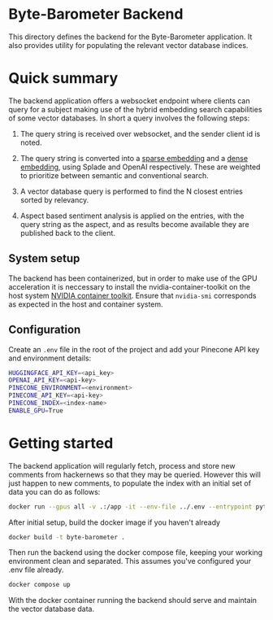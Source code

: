 # Byte-Barometer Backend

This directory defines the backend for the Byte-Barometer application. It also provides utility for populating the relevant vector database indices.

# Quick summary

The backend application offers a websocket endpoint where clients can query for a subject making use of the hybrid embedding search capabilities of some vector databases. In short a query involves the following steps:

1. The query string is received over websocket, and the sender client id is noted.
2. The query string is converted into a [sparse embedding](https://www.pinecone.io/learn/splade/) and a [dense embedding](https://platform.openai.com/docs/guides/embeddings), using Splade and OpenAI respectively. These are weighted to prioritize between semantic and conventional search.

3. A vector database query is performed to find the N closest entries sorted by relevancy.
4. Aspect based sentiment analysis is applied on the entries, with the query string as the aspect, and as results become available they are published back to the client.

## System setup

The backend has been containerized, but in order to make use of the GPU acceleration it is neccessary to install the nvidia-container-toolkit on the host system [NVIDIA container toolkit](https://docs.nvidia.com/datacenter/cloud-native/container-toolkit/1.14.3/install-guide.html). Ensure that `nvidia-smi` corresponds as expected in the host and container system.

## Configuration

Create an `.env` file in the root of the project and add your Pinecone API key and environment details:

```sh
HUGGINGFACE_API_KEY=<api_key>
OPENAI_API_KEY=<api-key>
PINECONE_ENVIRONMENT=<environment>
PINECONE_API_KEY=<api-key>
PINECONE_INDEX=<index-name>
ENABLE_GPU=True
```

# Getting started

The backend application will regularly fetch, process and store new comments from hackernews so that they may be queried. However this will just happen to new comments, to populate the index with an initial set of data you can do as follows:

```bash
docker run --gpus all -v .:/app -it --env-file ../.env --entrypoint python3 byte-barometer populate.py -l 72000 -d 10000
```

After initial setup, build the docker image if you haven't already

```bash
docker build -t byte-barometer .
```

Then run the backend using the docker compose file, keeping your working environment clean and separated. This assumes you've configured your .env file already.

```bash
docker compose up
```

With the docker container running the backend should serve and maintain the vector database data.
